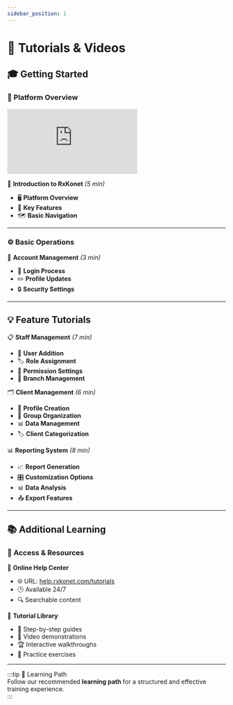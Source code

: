 ```yaml
---
sidebar_position: 1
---
```


# 🎥 Tutorials & Videos

## 🎓 Getting Started

### 🏥 Platform Overview

<div class="video-container">
  <iframe 
    src="https://help.rxkonet.com/videos/intro"
    title="Introduction to RxKonet"
    frameborder="0"
    allow="accelerometer; autoplay; clipboard-write; encrypted-media; gyroscope; picture-in-picture"
    allowfullscreen>
  </iframe>
</div>

📌 **Introduction to RxKonet** _(5 min)_

- 🖥️ **Platform Overview**
- 🔑 **Key Features**
- 🗺️ **Basic Navigation**

---

### ⚙️ Basic Operations

📂 **Account Management** _(3 min)_

- 🔑 **Login Process**
- ✏️ **Profile Updates**
- 🔒 **Security Settings**

---

## 💡 Feature Tutorials

📋 **Staff Management** _(7 min)_

- 👥 **User Addition**
- 🏷️ **Role Assignment**
- 🔐 **Permission Settings**
- 🏢 **Branch Management**

🗂️ **Client Management** _(6 min)_

- 🏥 **Profile Creation**
- 📁 **Group Organization**
- 📊 **Data Management**
- 🏷️ **Client Categorization**

📊 **Reporting System** _(8 min)_

- 📈 **Report Generation**
- 🎛️ **Customization Options**
- 📊 **Data Analysis**
- 📤 **Export Features**

---

## 📚 Additional Learning

### 📖 Access & Resources

🔹 **Online Help Center**

- 🌐 URL: [help.rxkonet.com/tutorials](https://help.rxkonet.com/tutorials)
- 🕒 Available 24/7
- 🔍 Searchable content

🔹 **Tutorial Library**

- 📘 Step-by-step guides
- 🎥 Video demonstrations
- 🏆 Interactive walkthroughs
- 📝 Practice exercises

---

:::tip 🚀 Learning Path  
Follow our recommended **learning path** for a structured and effective training experience.  
:::
